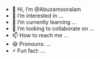 - 👋 Hi, I’m @Abuzarnooralam
- 👀 I’m interested in ...
- 🌱 I’m currently learning ...
- 💞️ I’m looking to collaborate on ...
- 📫 How to reach me ...
- 😄 Pronouns: ...
- ⚡ Fun fact: ...

<!---
Abuzarnooralam/Abuzarnooralam is a ✨ special ✨ repository because its `README.md` (this file) appears on your GitHub profile.
You can click the Preview link to take a look at your changes.
--->
